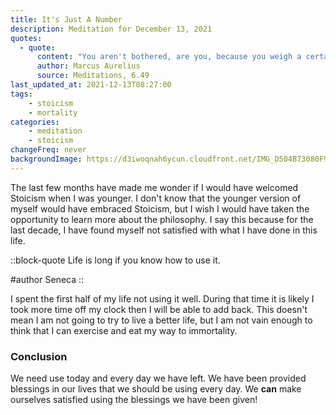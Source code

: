 ```yaml
---
title: It's Just A Number
description: Meditation for December 13, 2021
quotes: 
  - quote:
      content: "You aren't bothered, are you, because you weigh a certain amount and not twice as much? So why get worked up that you've been given a certain lifespan and not more? Just as you are satisfied with your normal weight, so you should be with the time you've been given."
      author: Marcus Aurelius
      source: Meditations, 6.49
last_updated_at: 2021-12-13T08:27:00
tags:
    - stoicism
    - mortality
categories:
    - meditation
    - stoicism
changeFreq: never
backgroundImage: https://d3iwoqnah6ycun.cloudfront.net/IMG_D504B73080F9.jpg
---
```


The last few months have made me wonder if I would have welcomed Stoicism when I was younger. I don't know that the 
younger version of myself would have embraced Stoicism, but I wish I would have taken the opportunity to learn more
about the philosophy. I say this because for the last decade, I have found myself not satisfied with what I have done
in this life.

::block-quote
Life is long if you know how to use it.

#author
Seneca
::

I spent the first half of my life not using it well. During that time it is likely I took more time off my clock then I 
will be able to add back. This doesn't mean I am not going to try to live a better life, but I am not vain enough to 
think that I can exercise and eat my way to immortality.

### Conclusion 

 We need use today and every day we have left. We have been provided blessings in our lives that we should be using 
 every day. We **can** make ourselves satisfied using the blessings we have been given!
